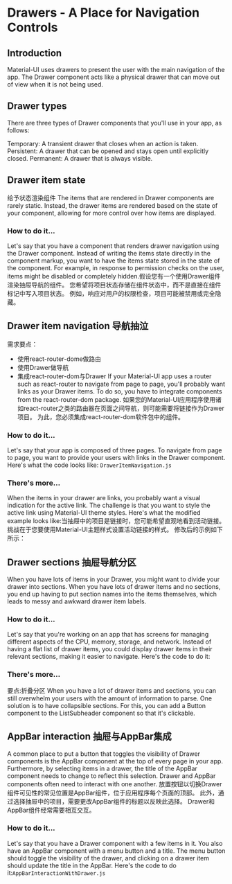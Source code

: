 # Drawers - A Place for Navigation Controls
## Introduction
Material-UI uses drawers to present the user with the main navigation of the app. The Drawer component acts like a physical drawer that can move out of view when it is not being used. 

## Drawer types
There are three types of Drawer components that you'll use in your app, as follows:

Temporary: A transient drawer that closes when an action is taken.
Persistent: A drawer that can be opened and stays open until explicitly closed.
Permanent: A drawer that is always visible.

## Drawer item state
给予状态渲染组件
The items that are rendered in Drawer components are rarely static. Instead, the drawer items are rendered based on the state of your component, allowing for more control over how items are displayed.
### How to do it...
Let's say that you have a component that renders drawer navigation using the Drawer component. Instead of writing the items state directly in the component markup, you want to have the items state stored in the state of the component. For example, in response to permission checks on the user, items might be disabled or completely hidden.假设您有一个使用Drawer组件渲染抽屉导航的组件。 您希望将项目状态存储在组件状态中，而不是直接在组件标记中写入项目状态。 例如，响应对用户的权限检查，项目可能被禁用或完全隐藏。
## Drawer item navigation 导航抽泣
需求要点：
- 使用react-router-dome做路由
- 使用Drawer做导航
- 集成react-router-dom与Drawer
If your Material-UI app uses a router such as react-router to navigate from page to page, you'll probably want links as your Drawer items. To do so, you have to integrate components from the react-router-dom package.
如果您的Material-UI应用程序使用诸如react-router之类的路由器在页面之间导航，则可能需要将链接作为Drawer项目。 为此，您必须集成react-router-dom软件包中的组件。
### How to do it...
Let's say that your app is composed of three pages. To navigate from page to page, you want to provide your users with links in the Drawer component. Here's what the code looks like: `DrawerItemNavigation.js`

### There's more...
When the items in your drawer are links, you probably want a visual indication for the active link. The challenge is that you want to style the active link using Material-UI theme styles. Here's what the modified example looks like:当抽屉中的项目是链接时，您可能希望直观地看到活动链接。 挑战在于您要使用Material-UI主题样式设置活动链接的样式。 修改后的示例如下所示：

## Drawer sections 抽屉导航分区
When you have lots of items in your Drawer, you might want to divide your drawer into sections. When you have lots of drawer items and no sections, you end up having to put section names into the items themselves, which leads to messy and awkward drawer item labels.

### How to do it...
Let's say that you're working on an app that has screens for managing different aspects of the CPU, memory, storage, and network. Instead of having a flat list of drawer items, you could display drawer items in their relevant sections, making it easier to navigate. Here's the code to do it:
### There's more...
要点:折叠分区
When you have a lot of drawer items and sections, you can still overwhelm your users with the amount of information to parse. One solution is to have collapsible sections. For this, you can add a Button component to the ListSubheader component so that it's clickable.

## AppBar interaction 抽屉与AppBar集成
A common place to put a button that toggles the visibility of Drawer components is the AppBar component at the top of every page in your app. Furthermore, by selecting items in a drawer, the title of the AppBar component needs to change to reflect this selection. Drawer and AppBar components often need to interact with one another.
放置按钮以切换Drawer组件可见性的常见位置是AppBar组件，位于应用程序每个页面的顶部。 此外，通过选择抽屉中的项目，需要更改AppBar组件的标题以反映此选择。 Drawer和AppBar组件经常需要相互交互。
### How to do it...
Let's say that you have a Drawer component with a few items in it. You also have an AppBar component with a menu button and a title. The menu button should toggle the visibility of the drawer, and clicking on a drawer item should update the title in the AppBar. Here's the code to do it:`AppBarInteractionWithDrawer.js`
